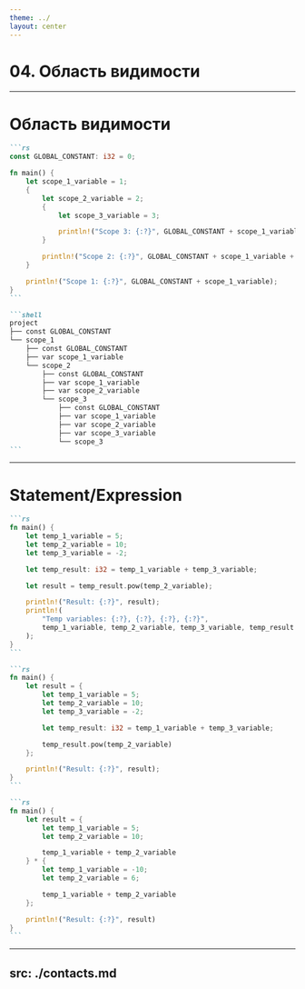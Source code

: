 ```yaml
---
theme: ../
layout: center
---
```


# 04. Область видимости

---

# Область видимости


````md magic-move
```rs
const GLOBAL_CONSTANT: i32 = 0;

fn main() {
    let scope_1_variable = 1;
    {
        let scope_2_variable = 2;
        {
            let scope_3_variable = 3;

            println!("Scope 3: {:?}", GLOBAL_CONSTANT + scope_1_variable + scope_2_variable + scope_3_variable );
        }

        println!("Scope 2: {:?}", GLOBAL_CONSTANT + scope_1_variable + scope_2_variable);
    }

    println!("Scope 1: {:?}", GLOBAL_CONSTANT + scope_1_variable);
}
```

```shell
project
├── const GLOBAL_CONSTANT
└── scope_1
    ├── const GLOBAL_CONSTANT
    ├── var scope_1_variable
    └── scope_2
        ├── const GLOBAL_CONSTANT
        ├── var scope_1_variable
        ├── var scope_2_variable
        └── scope_3
            ├── const GLOBAL_CONSTANT
            ├── var scope_1_variable
            ├── var scope_2_variable
            ├── var scope_3_variable
            └── scope_3
```
````

---

# Statement/Expression

````md magic-move
```rs
fn main() {
    let temp_1_variable = 5;
    let temp_2_variable = 10;
    let temp_3_variable = -2;

    let temp_result: i32 = temp_1_variable + temp_3_variable;

    let result = temp_result.pow(temp_2_variable);

    println!("Result: {:?}", result);
    println!(
        "Temp variables: {:?}, {:?}, {:?}, {:?}",
        temp_1_variable, temp_2_variable, temp_3_variable, temp_result
    );
}
```

```rs
fn main() {
    let result = {
        let temp_1_variable = 5;
        let temp_2_variable = 10;
        let temp_3_variable = -2;

        let temp_result: i32 = temp_1_variable + temp_3_variable;

        temp_result.pow(temp_2_variable)
    };

    println!("Result: {:?}", result);
}
```

```rs
fn main() {
    let result = {
        let temp_1_variable = 5;
        let temp_2_variable = 10;

        temp_1_variable + temp_2_variable
    } * {
        let temp_1_variable = -10;
        let temp_2_variable = 6;

        temp_1_variable + temp_2_variable
    };

    println!("Result: {:?}", result)
}
```
````

---
src: ./contacts.md
---
